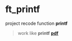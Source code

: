 # ft_printf
project recode function **printf**

>work like **printf**
**[pdf](https://cdn.intra.42.fr/pdf/pdf/20/ft_printf.pdf)**
